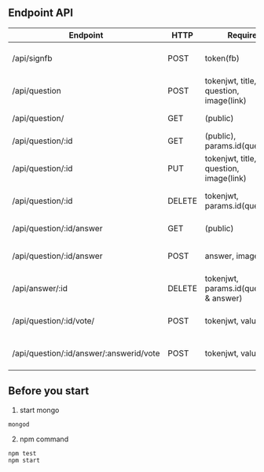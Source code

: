 ## Endpoint API
| Endpoint       | HTTP   | Require                  | Description         |
|----------------|--------|--------------------------|---------------------|
| /api/signfb    | POST   | token(fb)                | get token & store to database |
| /api/question  | POST   | tokenjwt, title, question, image(link) | post new question |
| /api/question/ | GET    | (public)                 | get all question |
| /api/question/:id | GET | (public), params.id(question) | get specific question |
| /api/question/:id | PUT | tokenjwt, title, question, image(link) | edit specific question |
| /api/question/:id | DELETE | tokenjwt, params.id(question) | delete specific question |
| /api/question/:id/answer | GET | (public)           | get answer question |
| /api/question/:id/answer | POST | answer, image(link) | answer specific question |
| /api/answer/:id | DELETE | tokenjwt, params.id(question & answer) | delete answer |
| /api/question/:id/vote/ | POST | tokenjwt, value | give vote specific question |
| /api/question/:id/answer/:answerid/vote | POST | tokenjwt, value | give vote specific answer |


## Before you start
1. start mongo
```
mongod
```
2. npm command
```
npm test
npm start
```